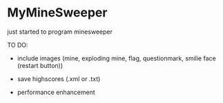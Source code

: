 # MyMineSweeper
just started to program minesweeper

TO DO: 
  - include images (mine, exploding mine, flag, questionmark, smilie face (restart button))
  - save highscores (.xml or .txt)
  
  - performance enhancement
